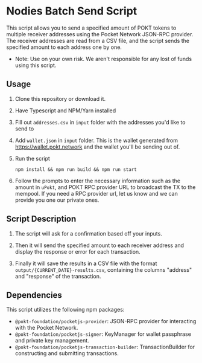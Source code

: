 

# Nodies Batch Send Script

This script allows you to send a specified amount of POKT tokens to multiple receiver addresses using the Pocket Network JSON-RPC provider. The receiver addresses are read from a CSV file, and the script sends the specified amount to each address one by one.

* Note: Use on your own risk. We aren't responsible for any lost of funds using this script.
## Usage

1. Clone this repository or download it.

2. Have Typescript and NPM/Yarn installed

3. Fill out `addresses.csv` in `input` folder with the addresses you'd like to send to

4. Add  `wallet.json` in `input` folder. This is the wallet generated from https://wallet.pokt.network and the wallet you'll be sending out of.

5. Run the script

   ```shell
   npm install && npm run build && npm run start
   ```

6. Follow the prompts to enter the necessary information such as the amount in `uPokt`, and POKT RPC provider URL to broadcast the TX to the mempool. If you need a RPC provider url, let us know and we can provide you one our private ones.

## Script Description
1. The script will ask for a confirmation based off your inputs.

2. Then it will send the specified amount to each receiver address and display the response or error for each transaction.

3. Finally it will save the results in a CSV file with the format `output/{CURRENT_DATE}-results.csv`, containing the columns "address" and "response" of the transaction.

## Dependencies

This script utilizes the following npm packages:

- `@pokt-foundation/pocketjs-provider`: JSON-RPC provider for interacting with the Pocket Network.
- `@pokt-foundation/pocketjs-signer`: KeyManager for wallet passphrase and private key management.
- `@pokt-foundation/pocketjs-transaction-builder`: TransactionBuilder for constructing and submitting transactions.
